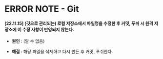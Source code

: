 # ERROR NOTE - Git

#### [22.11.15] (깃으로 관리되는) 로컬 저장소에서 파일명을 수정한 후 커밋, 푸쉬 시 원격 저장소에 이 수정 사항이 반영되지 않는다.

- <strong>원인</strong> : (알 수 없음)

- <strong>해결</strong> : 해당 파일을 삭제하고 다시 만든 후 커밋, 푸쉬한다.

<br/><br/>

<!-- #### (문제) [22.00.00(날짜)]

- <strong>원인</strong> :

- <strong>해결</strong> :

<br/> -->

<!-- #### (문제) [22.00.00(날짜)]

- <a href="">블로그 포스트로 작성</a>

<br/> -->
